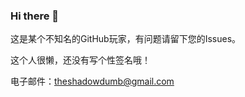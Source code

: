 ### Hi there 👋

这是某个不知名的GitHub玩家，有问题请留下您的Issues。

这个人很懒，还没有写个性签名哦！

电子邮件：[theshadowdumb@gmail.com](mailto:theshadowdumb@gmail.com)

<!--
**ShadowDumb/ShadowDumb** is a ✨ _special_ ✨ repository because its `README.md` (this file) appears on your GitHub profile.

Here are some ideas to get you started:

- 🔭 I’m currently working on ...
- 🌱 I’m currently learning ...
- 👯 I’m looking to collaborate on ...
- 🤔 I’m looking for help with ...
- 💬 Ask me about ...
- 📫 How to reach me: ...
- 😄 Pronouns: ...
- ⚡ Fun fact: ...
-->

